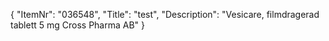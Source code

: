 {
  "ItemNr": "036548",
  "Title": "test",
  "Description": "Vesicare, filmdragerad tablett 5 mg Cross Pharma AB"
}